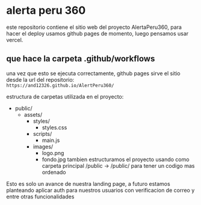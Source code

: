 # alerta peru 360

este repositorio contiene el sitio web del proyecto AlertaPeru360, para hacer el deploy usamos github pages de momento, luego pensamos usar vercel.

## que hace la carpeta .github/workflows

una vez que esto se ejecuta correctamente, github pages sirve el sitio desde la url del repositorio:  
`https://and12326.github.io/AlertPeru360/` 


estructura de carpetas utilizada en el proyecto:

- public/
  - assets/
    - styles/
      - styles.css
    - scripts/
      - main.js
    - images/
      - logo.png
      - fondo.jpg
tambien estructuramos el proyecto usando como carpeta principal /public -> /public/<otras carpetas> para tener un codigo mas ordenado

Esto es solo un avance de nuestra landing page, a futuro estamos planteando aplicar auth para nuestros usuarios con verificacion de correo y entre otras funcionalidades
